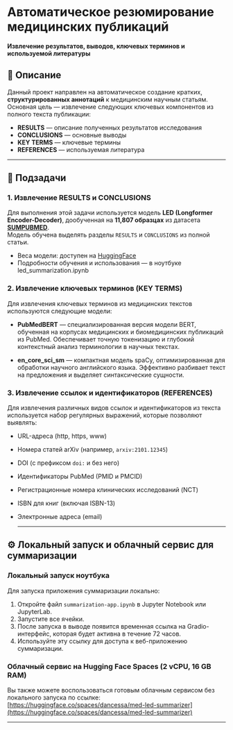# Автоматическое резюмирование медицинских публикаций  
**Извлечение результатов, выводов, ключевых терминов и используемой литературы**

## 📌 Описание

Данный проект направлен на автоматическое создание кратких, **структурированных аннотаций** к медицинским научным статьям.  
Основная цель — извлечение следующих ключевых компонентов из полного текста публикации:
- **RESULTS** — описание полученных результатов исследования  
- **CONCLUSIONS** — основные выводы  
- **KEY TERMS** — ключевые термины  
- **REFERENCES** — используемая литература  

---

## 🧩 Подзадачи

### 1. Извлечение RESULTS и CONCLUSIONS  
Для выполнения этой задачи используется модель **LED (Longformer Encoder-Decoder)**, дообученная на **11,807 образцах** из датасета [**SUMPUBMED**](https://www.kaggle.com/datasets/chandrasekhardcs/sumpubmed-dataset).  
Модель обучена выделять разделы `RESULTS` и `CONCLUSIONS` из полной статьи.

- Веса модели: доступен на [HuggingFace](https://huggingface.co/dancessa/led_pubmed_summarization)  
- Подробности обучения и использования — в ноутбуке led_summarization.ipynb

### 2. Извлечение ключевых терминов (KEY TERMS)

Для извлечения ключевых терминов из медицинских текстов используются следующие модели:

- **PubMedBERT** — специализированная версия модели BERT, обученная на корпусах медицинских и биомедицинских публикаций из PubMed. Обеспечивает точную токенизацию и глубокий контекстный анализ терминологии в научных текстах.

- **en_core_sci_sm** — компактная модель spaCy, оптимизированная для обработки научного английского языка. Эффективно разбивает текст на предложения и выделяет синтаксические сущности.


### 3. Извлечение ссылок и идентификаторов (REFERENCES)

Для извлечения различных видов ссылок и идентификаторов из текста используется набор регулярных выражений, которые позволяют выявлять:

- URL-адреса (http, https, www)
- Номера статей arXiv (например, `arxiv:2101.12345`)
- DOI (с префиксом `doi:` и без него)
- Идентификаторы PubMed (PMID и PMCID)
- Регистрационные номера клинических исследований (NCT)
- ISBN для книг (включая ISBN-13)
- Электронные адреса (email)

  ---

## ⚙️ Локальный запуск и облачный сервис для суммаризации

### Локальный запуск ноутбука

Для запуска приложения суммаризации локально:

1. Откройте файл `summarization-app.ipynb` в Jupyter Notebook или JupyterLab.
2. Запустите все ячейки.
3. После запуска в выводе появится временная ссылка на Gradio-интерфейс, которая будет активна в течение 72 часов.
4. Используйте эту ссылку для доступа к веб-приложению суммаризации.

### Облачный сервис на Hugging Face Spaces (2 vCPU, 16 GB RAM)

Вы также можете воспользоваться готовым облачным сервисом без локального запуска по ссылке: [https://huggingface.co/spaces/dancessa/med-led-summarizer](https://huggingface.co/spaces/dancessa/med-led-summarizer)

---
